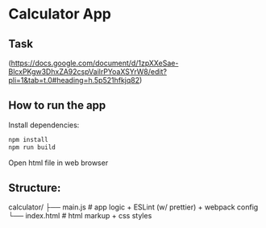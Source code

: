 # Calculator App

## Task  
(https://docs.google.com/document/d/1zpXXeSae-BlcxPKgw3DhxZA92cspVailrPYoaXSYrW8/edit?pli=1&tab=t.0#heading=h.5p521hfkjq82)  

## How to run the app

Install dependencies:
   ```bash
   npm install
   npm run build
   ```

Open html file in web browser

## Structure:
calculator/
├── main.js             # app logic + ESLint (w/ prettier) + webpack config
└── index.html          # html markup + css styles
